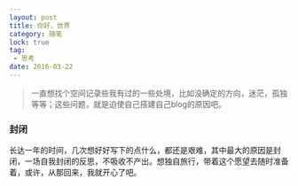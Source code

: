 ```yaml
---
layout: post
title: 你好，世界
category: 随笔
lock: true
tag: 
 - 思考
date: 2016-03-22
---
```

>一直想找个空间记录些我有过的一些处境，比如没确定的方向，迷茫，孤独等等；这些问题，就是迫使自己搭建自己blog的原因吧。

<!-- more -->

### 封闭
长达一年的时间，几次想好好写下的点什么，都还是艰难，其中最大的原因是封闭，一场自我封闭的反思，不吸收不产出。想独自旅行，带着这个愿望去随时准备着，或许，从那回来，我就开心了吧。


